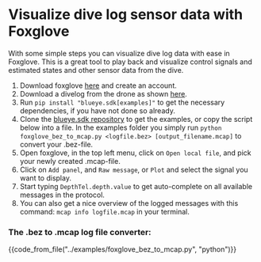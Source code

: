# Visualize dive log sensor data with Foxglove
With some simple steps you can visualize dive log data with ease in Foxglove. This is a great tool to play back and visualize control signals and estimated states and other sensor data from the dive.

1. Download foxglove [here](https://foxglove.dev/download) and create an account.
2. Download a divelog from the drone as shown [here](https://blueye-robotics.github.io/blueye.sdk/latest/logs/listing-and-downloading/).
3. Run `pip install "blueye.sdk[examples]"` to get the necessary dependencies, if you have not done so already.
4. Clone the [blueye.sdk repository](https://github.com/BluEye-Robotics/blueye.sdk) to get the examples, or copy the script below into a file. In the examples folder you simply run `python foxglove_bez_to_mcap.py <logfile.bez> [output_filename.mcap]` to convert your .bez-file.
5. Open foxglove, in the top left menu, click on `Open local file`, and pick your newly created .mcap-file.
6. Click on `Add panel`, and `Raw message`, or `Plot` and select the signal you want to display.
7. Start typing `DepthTel.depth.value` to get auto-complete on all available messages in the protocol.
8. You can also get a nice overview of the logged messages with this command: `mcap info logfile.mcap` in your terminal.

### The .bez to .mcap log file converter:
{{code_from_file("../examples/foxglove_bez_to_mcap.py", "python")}}
